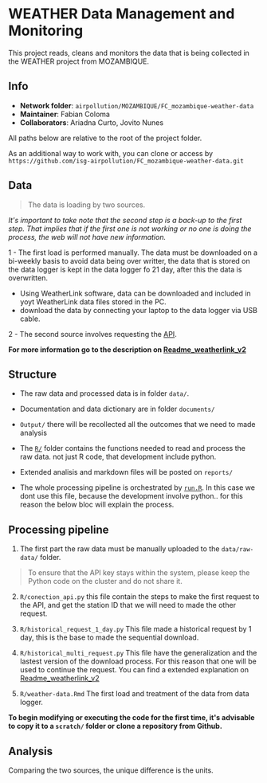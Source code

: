 # WEATHER Data Management and Monitoring

This project reads, cleans and monitors the data that is being collected in the WEATHER project from MOZAMBIQUE.

## Info

* **Network folder**: `airpollution/MOZAMBIQUE/FC_mozambique-weather-data`
* **Maintainer**: Fabian Coloma
* **Collaborators**: Ariadna Curto, Jovito Nunes

All paths below are relative to the root of the project folder. 

As an additional way to work with, you can clone or access by `https://github.com/isg-airpollution/FC_mozambique-weather-data.git`

## Data 

> The data is loading by two sources. 

*It's important to take note that the second step is a back-up to the first step. That implies that if the first one is not working or no one is doing the process, the web will not have new information.*

1 - The first load is performed manually. The data must be downloaded on a bi-weekly basis to avoid data being over writter, the data that is stored on the data logger is kept in the data logger fo 21 day, after this the data is overwritten. 

- Using WeatherLink software, data can be downloaded and included in yoyt WeatherLink data files stored in the PC.
- download the data by connecting your laptop to the data logger via USB cable.

2 - The second source involves requesting the [API](https://www.weatherlink.com/). 


**For more information go to the description on [Readme_weatherlink_v2](../main/documents/)**

## Structure

* The raw data and processed data is in folder `data/`.

* Documentation and data dictionary are in folder `documents/`

* `Output/` there will be recollected all the outcomes that we need to made analysis 

* The [`R/`](R) folder contains the functions needed to read and process the raw data. not just R code, that development include python.

* Extended analisis and markdown files will be posted on `reports/`

* The whole processing pipeline is orchestrated by [`run.R`](run.R). In this case we dont use this file, because the development involve python.. for this reason the below bloc will explain the process.


## Processing pipeline

1. The first part the raw data must be manually uploaded to the `data/raw-data/` folder.

>  To ensure that the API key stays within the system, please keep the Python code on the cluster and do not share it.

2. `R/conection_api.py` this file contain the steps to make the first request to the API, and get the station ID that we will need to made the other request.

3. `R/historical_request_1_day.py` This file made a historical request by 1 day, this is the base to made the sequential download.

4. `R/historical_multi_request.py` This file have the generalization and the lastest version of the download process. For this reason that one will be used to continue the request. You can find a extended explanation on [Readme_weatherlink_v2](../main/documents/)

5. `R/weather-data.Rmd` The first load and treatment of the data from data logger.

**To begin modifying or executing the code for the first time, it's advisable to copy it to a `scratch/` folder or clone a repository from Github.**

## Analysis

Comparing the two sources, the unique difference is the units.

